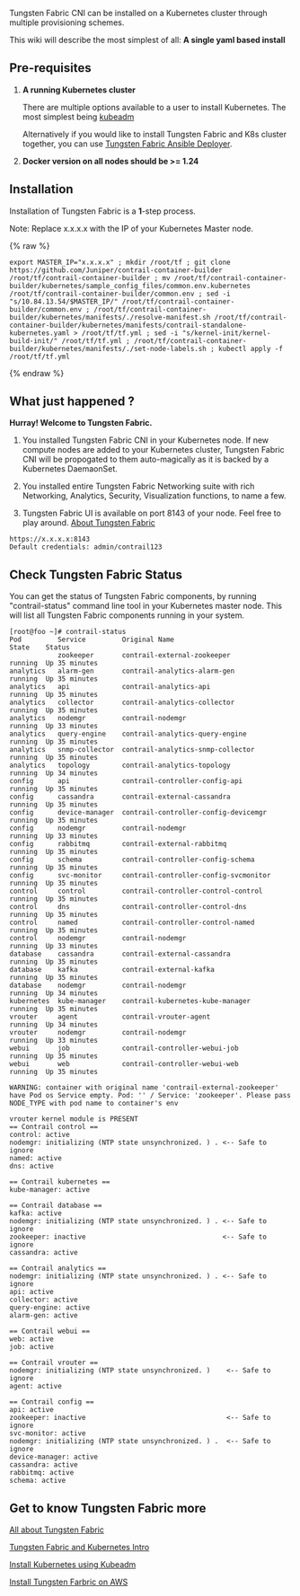Tungsten Fabric CNI can be installed on a Kubernetes cluster through multiple provisioning schemes.

This wiki will describe the most simplest of all: **A single yaml based install**

## Pre-requisites
1. **A running Kubernetes cluster**

   There are multiple options available to a user to install Kubernetes. The most simplest being [kubeadm](https://kubernetes.io/docs/setup/independent/create-cluster-kubeadm/)

   Alternatively if you would like to install Tungsten Fabric and K8s cluster together, you can use [Tungsten Fabric Ansible Deployer](https://github.com/Juniper/contrail-ansible-deployer/wiki/Contrail-microservice-installation-with-kubernetes). 

2. **Docker version on all nodes should be >= 1.24**

## Installation
  Installation of Tungsten Fabric is a **1**-step process.

  Note: Replace x.x.x.x with the IP of your Kubernetes Master node.

{% raw %}
```
export MASTER_IP="x.x.x.x" ; mkdir /root/tf ; git clone https://github.com/Juniper/contrail-container-builder /root/tf/contrail-container-builder ; mv /root/tf/contrail-container-builder/kubernetes/sample_config_files/common.env.kubernetes /root/tf/contrail-container-builder/common.env ; sed -i "s/10.84.13.54/$MASTER_IP/" /root/tf/contrail-container-builder/common.env ; /root/tf/contrail-container-builder/kubernetes/manifests/./resolve-manifest.sh /root/tf/contrail-container-builder/kubernetes/manifests/contrail-standalone-kubernetes.yaml > /root/tf/tf.yml ; sed -i "s/kernel-init/kernel-build-init/" /root/tf/tf.yml ; /root/tf/contrail-container-builder/kubernetes/manifests/./set-node-labels.sh ; kubectl apply -f /root/tf/tf.yml
```
{% endraw %}

## What just happened ?

**Hurray! Welcome to Tungsten Fabric.**

1. You installed Tungsten Fabric CNI in your Kubernetes node. If new compute nodes are added to your Kubernetes cluster, Tungsten Fabric CNI will be propogated to them auto-magically as it is backed by a Kubernetes DaemaonSet.

2. You installed entire Tungsten Fabric Networking suite with rich Networking, Analytics, Security, Visualization functions, to name a few.

3. Tungsten Fabric UI is available on port 8143 of your node.  Feel free to play around. [About Tungsten Fabric](https://www.juniper.net/documentation/en_US/release-independent/contrail/information-products/pathway-pages/index.html)
```
https://x.x.x.x:8143
Default credentials: admin/contrail123
```
## Check Tungsten Fabric Status

You can get the status of Tungsten Fabric components, by running "contrail-status" command line tool in your Kubernetes master node. This will list all Tungsten Fabric components running in your system.
```
[root@foo ~]# contrail-status
Pod         Service         Original Name                          State    Status         
            zookeeper       contrail-external-zookeeper            running  Up 35 minutes  
analytics   alarm-gen       contrail-analytics-alarm-gen           running  Up 35 minutes  
analytics   api             contrail-analytics-api                 running  Up 35 minutes  
analytics   collector       contrail-analytics-collector           running  Up 35 minutes  
analytics   nodemgr         contrail-nodemgr                       running  Up 33 minutes  
analytics   query-engine    contrail-analytics-query-engine        running  Up 35 minutes  
analytics   snmp-collector  contrail-analytics-snmp-collector      running  Up 35 minutes  
analytics   topology        contrail-analytics-topology            running  Up 34 minutes  
config      api             contrail-controller-config-api         running  Up 35 minutes  
config      cassandra       contrail-external-cassandra            running  Up 35 minutes  
config      device-manager  contrail-controller-config-devicemgr   running  Up 35 minutes  
config      nodemgr         contrail-nodemgr                       running  Up 33 minutes  
config      rabbitmq        contrail-external-rabbitmq             running  Up 35 minutes  
config      schema          contrail-controller-config-schema      running  Up 35 minutes  
config      svc-monitor     contrail-controller-config-svcmonitor  running  Up 35 minutes  
control     control         contrail-controller-control-control    running  Up 35 minutes  
control     dns             contrail-controller-control-dns        running  Up 35 minutes  
control     named           contrail-controller-control-named      running  Up 35 minutes  
control     nodemgr         contrail-nodemgr                       running  Up 33 minutes  
database    cassandra       contrail-external-cassandra            running  Up 35 minutes  
database    kafka           contrail-external-kafka                running  Up 35 minutes  
database    nodemgr         contrail-nodemgr                       running  Up 34 minutes  
kubernetes  kube-manager    contrail-kubernetes-kube-manager       running  Up 35 minutes  
vrouter     agent           contrail-vrouter-agent                 running  Up 34 minutes  
vrouter     nodemgr         contrail-nodemgr                       running  Up 33 minutes  
webui       job             contrail-controller-webui-job          running  Up 35 minutes  
webui       web             contrail-controller-webui-web          running  Up 35 minutes  

WARNING: container with original name 'contrail-external-zookeeper' have Pod os Service empty. Pod: '' / Service: 'zookeeper'. Please pass NODE_TYPE with pod name to container's env

vrouter kernel module is PRESENT
== Contrail control ==
control: active
nodemgr: initializing (NTP state unsynchronized. ) . <-- Safe to ignore
named: active
dns: active

== Contrail kubernetes ==
kube-manager: active

== Contrail database ==
kafka: active
nodemgr: initializing (NTP state unsynchronized. ) . <-- Safe to ignore
zookeeper: inactive                                  <-- Safe to ignore
cassandra: active

== Contrail analytics ==
nodemgr: initializing (NTP state unsynchronized. ) . <-- Safe to ignore
api: active
collector: active
query-engine: active
alarm-gen: active

== Contrail webui ==
web: active
job: active

== Contrail vrouter ==
nodemgr: initializing (NTP state unsynchronized. )    <-- Safe to ignore
agent: active

== Contrail config ==
api: active
zookeeper: inactive                                   <-- Safe to ignore
svc-monitor: active
nodemgr: initializing (NTP state unsynchronized. ) .  <-- Safe to ignore
device-manager: active
cassandra: active
rabbitmq: active
schema: active

```

## Get to know Tungsten Fabric more

[All about Tungsten Fabric](https://www.juniper.net/documentation/en_US/release-independent/contrail/information-products/pathway-pages/index.html)

[Tungsten Fabric and Kubernetes Intro](https://github.com/Juniper/contrail-controller/wiki/Kubernetes)

[Install Kubernetes using Kubeadm](https://github.com/Juniper/contrail-controller/wiki/Install-K8s-using-Kubeadm)

[Install Tungsten Farbric on AWS](Tungsten-Fabric-15-minute-deployment-with-k8s-on-AWS.md)
